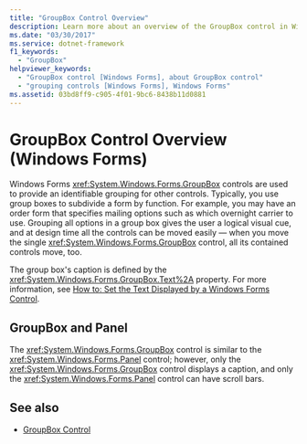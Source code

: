 ```yaml
---
title: "GroupBox Control Overview"
description: Learn more about an overview of the GroupBox control in Windows Forms, which is used to provide an identifiable grouping for other controls.
ms.date: "03/30/2017"
ms.service: dotnet-framework
f1_keywords: 
  - "GroupBox"
helpviewer_keywords: 
  - "GroupBox control [Windows Forms], about GroupBox control"
  - "grouping controls [Windows Forms], Windows Forms"
ms.assetid: 03bd8ff9-c905-4f01-9bc6-8438b11d0881
---
```

# GroupBox Control Overview (Windows Forms)

Windows Forms <xref:System.Windows.Forms.GroupBox> controls are used to provide an identifiable grouping for other controls. Typically, you use group boxes to subdivide a form by function. For example, you may have an order form that specifies mailing options such as which overnight carrier to use. Grouping all options in a group box gives the user a logical visual cue, and at design time all the controls can be moved easily — when you move the single <xref:System.Windows.Forms.GroupBox> control, all its contained controls move, too.

The group box's caption is defined by the <xref:System.Windows.Forms.GroupBox.Text%2A> property. For more information, see [How to: Set the Text Displayed by a Windows Forms Control](how-to-set-the-display-text.md).

## GroupBox and Panel

The <xref:System.Windows.Forms.GroupBox> control is similar to the <xref:System.Windows.Forms.Panel> control; however, only the <xref:System.Windows.Forms.GroupBox> control displays a caption, and only the <xref:System.Windows.Forms.Panel> control can have scroll bars.

## See also

- [GroupBox Control](groupbox-control-windows-forms.md)
